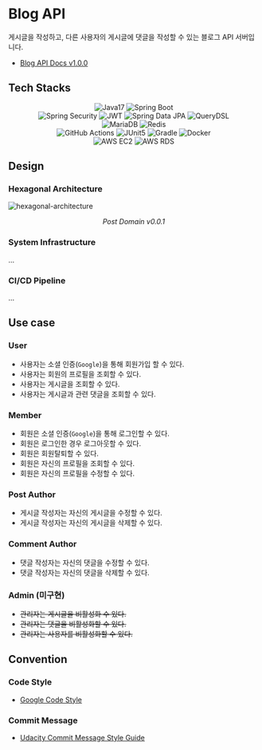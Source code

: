 # Blog API

게시글을 작성하고, 다른 사용자의 게시글에 댓글을 작성할 수 있는 블로그 API 서버입니다.

* [Blog API Docs v1.0.0](https://shorturl.at/sUXZ1)

## Tech Stacks

<div align="center">
    <div>
    <img alt="Java17" src="https://img.shields.io/badge/Java17-000000?style=for-the-badge&logo=OpenJDK&logoColor=white">
    <img alt="Spring Boot" src="https://img.shields.io/badge/Spring Boot-6DB33F?style=for-the-badge&logo=Spring Boot&logoColor=white">
    </div>
    <div>
    <img alt="Spring Security" src="https://img.shields.io/badge/Spring Security-6DB33F?style=for-the-badge&logo=Spring Security&logoColor=white">
    <img alt="JWT" src="https://img.shields.io/badge/JWT-000000?style=for-the-badge&logo=JSON Web Tokens&logoColor=white">
    <img alt="Spring Data JPA" src="https://img.shields.io/badge/Spring Data JPA-6DB33F?style=for-the-badge&logo=Hibernate&logoColor=white">
    <img alt="QueryDSL" src="https://img.shields.io/badge/QueryDSL-000000?style=for-the-badge&logo=Hibernate&logoColor=white">
    </div>
    <div>
    <img alt="MariaDB" src="https://img.shields.io/badge/MariaDB-003545?style=for-the-badge&logo=MariaDB&logoColor=white">
    <img alt="Redis" src ="https://img.shields.io/badge/Redis-DC382D?&style=for-the-badge&logo=redis&logoColor=white"/>
    </div>
    <div>
    <img alt="GitHub Actions" src="https://img.shields.io/badge/GitHub Actions-2088FF?style=for-the-badge&logo=GitHub Actions&logoColor=white" >
    <img alt="JUnit5" src="https://img.shields.io/badge/JUnit5-25A162?style=for-the-badge&logo=JUnit5&logoColor=white" >
    <img alt="Gradle" src="https://img.shields.io/badge/Gradle-02303A?style=for-the-badge&logo=Gradle&logoColor=white" >
    <img alt="Docker" src="https://img.shields.io/badge/Docker-2496ED?style=for-the-badge&logo=Docker&logoColor=white" >
    </div>
    <div>
    <img alt="AWS EC2" src="https://img.shields.io/badge/AWS EC2-FF9900?style=for-the-badge&logo=Amazon EC2&logoColor=white" >
    <img alt="AWS RDS" src="https://img.shields.io/badge/AWS RDS-527FFF?style=for-the-badge&logo=Amazon RDS&logoColor=white" >
    </div>
</div>

## Design

### Hexagonal Architecture

![hexagonal-architecture](https://user-images.githubusercontent.com/67671991/204727244-7aa8c148-5265-4945-888b-c58015c71be7.png)
<p align="center"><em>Post Domain v0.0.1</em></p>

### System Infrastructure

...

### CI/CD Pipeline

...

## Use case

### User

* 사용자는 소셜 인증(`Google`)을 통해 회원가입 할 수 있다.
* 사용자는 회원의 프로필을 조회할 수 있다.
* 사용자는 게시글을 조회할 수 있다.
* 사용자는 게시글과 관련 댓글을 조회할 수 있다.

### Member

* 회원은 소셜 인증(`Google`)을 통해 로그인할 수 있다.
* 회원은 로그인한 경우 로그아웃할 수 있다.
* 회원은 회원탈퇴할 수 있다.
* 회원은 자신의 프로필을 조회할 수 있다.
* 회원은 자신의 프로필을 수정할 수 있다.

### Post Author

* 게시글 작성자는 자신의 게시글을 수정할 수 있다.
* 게시글 작성자는 자신의 게시글을 삭제할 수 있다.

### Comment Author

* 댓글 작성자는 자신의 댓글을 수정할 수 있다.
* 댓글 작성자는 자신의 댓글을 삭제할 수 있다.

### Admin (미구현)

* ~~관리자는 게시글을 비활성화 수 있다.~~
* ~~관리자는 댓글을 비활성화할 수 있다.~~
* ~~관리자는 사용자를 비활성화할 수 있다.~~

## Convention

### Code Style

* [Google Code Style](https://github.com/google/styleguide/blob/gh-pages/intellij-java-google-style.xml)

### Commit Message

* [Udacity Commit Message Style Guide](https://udacity.github.io/git-styleguide/)
